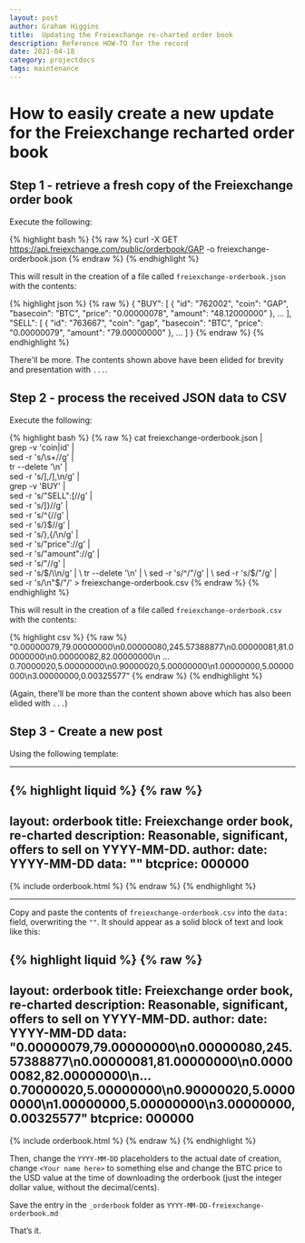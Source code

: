 ```yaml
---
layout: post
author: Graham Higgins
title:  Updating the Freiexchange re-charted order book
description: Reference HOW-TO for the record
date: 2021-04-18
category: projectdocs
tags: maintenance
---
```


# How to easily create a new update for the Freiexchange recharted order book

## Step 1 - retrieve a fresh copy of the Freiexchange order book

Execute the following:

{% highlight bash %}
{% raw  %}
curl -X GET https://api.freiexchange.com/public/orderbook/GAP -o freiexchange-orderbook.json
{% endraw %}
{% endhighlight %}

This will result in the creation of a file called `freiexchange-orderbook.json` with the contents:

{% highlight json %}
{% raw  %}
{
    "BUY": [
        {
            "id": "762002",
            "coin": "GAP",
            "basecoin": "BTC",
            "price": "0.00000078",
            "amount": "48.12000000"
        },
        ...
    ],
    "SELL": [
        {
            "id": "763667",
            "coin": "gap",
            "basecoin": "BTC",
            "price": "0.00000079",
            "amount": "79.00000000"
        },
        ...
    ]
}
{% endraw %}
{% endhighlight %}

There'll be more. The contents shown above have been elided for brevity and presentation with `...`.

## Step 2 - process the received JSON data to CSV


Execute the following:


{% highlight bash %}
{% raw  %}
cat freiexchange-orderbook.json | \
grep -v 'coin\|id' | \
sed -r 's/\s+//g' | \
tr --delete '\n' | \
sed -r 's/],/],\n/g' | \
grep -v 'BUY' | \
sed -r 's/"SELL":\[//g' | \
sed -r 's/]}//g' | \
sed -r 's/^\{//g'  | \
sed -r 's/}$//g' | \
sed -r 's/},\{/\n/g' | \
sed -r 's/"price"://g' | \
sed -r 's/"amount"://g' | \
sed -r 's/"//g' | \
sed -r 's/$/\\n/g' | \
tr --delete '\n' | \
sed -r 's/^/"/g' | \
sed -r 's/$/"/g' | \
sed -r 's/\\n"$/"/' > freiexchange-orderbook.csv
{% endraw %}
{% endhighlight %}

This will result in the creation of a file called `freiexchange-orderbook.csv` with the contents:

{% highlight csv %}
{% raw  %}
"0.00000079,79.00000000\n0.00000080,245.57388877\n0.00000081,81.00000000\n0.00000082,82.00000000\n
...
0.70000020,5.00000000\n0.90000020,5.00000000\n1.00000000,5.00000000\n3.00000000,0.00325577"
{% endraw %}
{% endhighlight %}

(Again, there’ll be more than the content shown above which has also been elided with `...`)

## Step 3 - Create a new post 

Using the following template:

---

{% highlight liquid %}
{% raw  %}
---
layout: orderbook
title: Freiexchange order book, re-charted
description: Reasonable, significant, offers to sell on YYYY-MM-DD.
author: <Your name here>
date: YYYY-MM-DD
data: ""
btcprice: 000000
---

{% include orderbook.html %}
{% endraw %}
{% endhighlight %}

---

Copy and paste the contents of `freiexchange-orderbook.csv` into the `data:` field, overwriting the `""`. It should appear as a solid block of text and look like this:

{% highlight liquid %}
{% raw  %}
---
layout: orderbook
title: Freiexchange order book, re-charted
description: Reasonable, significant, offers to sell on YYYY-MM-DD.
author: <Your name here>
date: YYYY-MM-DD
data: "0.00000079,79.00000000\n0.00000080,245.57388877\n0.00000081,81.00000000\n0.00000082,82.00000000\n...
0.70000020,5.00000000\n0.90000020,5.00000000\n1.00000000,5.00000000\n3.00000000,0.00325577"
btcprice: 000000
---

{% include orderbook.html %}
{% endraw %}
{% endhighlight %}


Then, change the `YYYY-MM-DD` placeholders to the actual date of creation, change `<Your name here>` to something else and change the BTC price to the USD value at the time of downloading the orderbook (just the integer dollar value, without the decimal/cents).

Save the entry in the `_orderbook` folder as `YYYY-MM-DD-freiexchange-orderbook.md`

That’s it.


